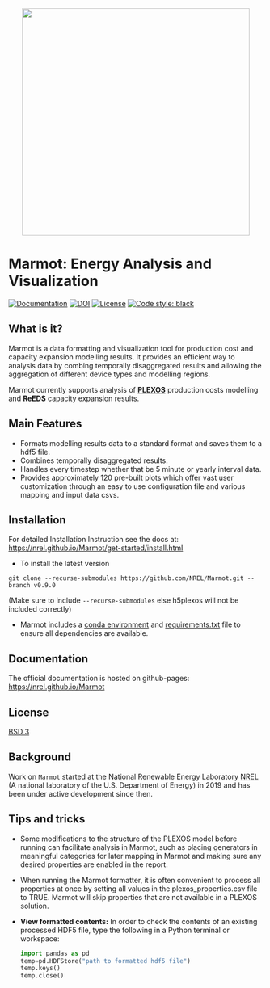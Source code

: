 <div align="center">
  <img src=https://upload.wikimedia.org/wikipedia/commons/3/3b/Marmot-edit1.jpg width="450"><br>
</div>

# Marmot: Energy Analysis and Visualization

[![Documentation](https://img.shields.io/badge/docs-ready-blue.svg)](https://nrel.github.io/Marmot/index.html)
[![DOI](https://zenodo.org/badge/DOI/10.5281/zenodo.6388281.svg)](https://doi.org/10.5281/zenodo.6388281)
[![License](https://img.shields.io/pypi/l/pandas.svg)](https://github.com/NREL/Marmot/blob/main/LICENSE)
[![Code style: black](https://img.shields.io/badge/code%20style-black-000000.svg)](https://github.com/psf/black)


## What is it?
Marmot is a data formatting and visualization tool for production cost and capacity expansion modelling results. It provides an efficient way to analysis data by combing temporally disaggregated results and allowing the aggregation of different device types and modelling regions.

Marmot currently supports analysis of [**PLEXOS**](https://www.energyexemplar.com/plexos) production costs modelling and [**ReEDS**](https://www.nrel.gov/analysis/reeds/) capacity expansion results.

## Main Features

- Formats modelling results data to a standard format and saves them to a hdf5 file.
- Combines temporally disaggregated results.
- Handles every timestep whether that be 5 minute or yearly interval data.
- Provides approximately 120 pre-built plots which offer vast user customization through an easy to use configuration file and various mapping and input data csvs. 

## Installation
For detailed Installation Instruction see the docs at: https://nrel.github.io/Marmot/get-started/install.html

- To install the latest version 
``` 
git clone --recurse-submodules https://github.com/NREL/Marmot.git --branch v0.9.0
```
(Make sure to include `--recurse-submodules` else h5plexos will not be included correctly)

- Marmot includes a [conda environment](marmot-env10.yml) and [requirements.txt](requirements.txt) file to ensure all dependencies are available.


## Documentation
The official documentation is hosted on github-pages: https://nrel.github.io/Marmot

## License
[BSD 3](LICENSE)

## Background
Work on ``Marmot`` started at the National Renewable Energy Laboratory [NREL](https://www.nrel.gov/about/) (A national laboratory of the U.S. Department of Energy) in 2019 and
has been under active development since then.

## Tips and tricks

- Some modifications to the structure of the PLEXOS model before running can facilitate analysis in Marmot, such as placing generators in meaningful categories for later mapping in Marmot and making sure any desired properties are enabled in the report.
- When running the Marmot formatter, it is often convenient to process all properties at once by setting all values in the plexos_properties.csv file to TRUE. Marmot will skip properties that are not available in a PLEXOS solution.
- **View formatted contents:** In order to check the contents of an existing processed HDF5 file, type the following in a Python terminal or workspace:

  ```python
  import pandas as pd
  temp=pd.HDFStore("path to formatted hdf5 file")
  temp.keys()
  temp.close()
  ```

